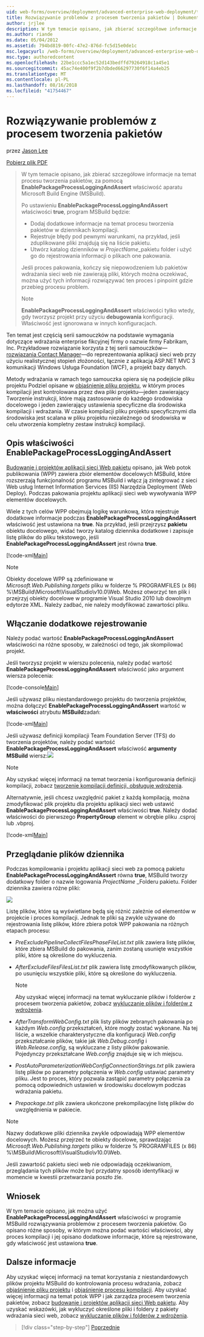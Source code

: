 ```yaml
---
uid: web-forms/overview/deployment/advanced-enterprise-web-deployment/troubleshooting-the-packaging-process
title: Rozwiązywanie problemów z procesem tworzenia pakietów | Dokumentacja firmy Microsoft
author: jrjlee
description: W tym temacie opisano, jak zbierać szczegółowe informacje na temat procesu tworzenia pakietów za pomocą właściwości EnablePackageProcessLoggingAndAssert w M...
ms.author: riande
ms.date: 05/04/2012
ms.assetid: 794bd819-00fc-47e2-876d-fc5d15e0de1c
msc.legacyurl: /web-forms/overview/deployment/advanced-enterprise-web-deployment/troubleshooting-the-packaging-process
msc.type: authoredcontent
ms.openlocfilehash: 22be1ccc5a1ec52d143bedffd79264918c1a45e1
ms.sourcegitcommit: 45ac74e400f9f2b7dbded66297730f6f14a4eb25
ms.translationtype: MT
ms.contentlocale: pl-PL
ms.lasthandoff: 08/16/2018
ms.locfileid: "41754467"
---
```

<a name="troubleshooting-the-packaging-process"></a>Rozwiązywanie problemów z procesem tworzenia pakietów
====================
przez [Jason Lee](https://github.com/jrjlee)

[Pobierz plik PDF](https://msdnshared.blob.core.windows.net/media/MSDNBlogsFS/prod.evol.blogs.msdn.com/CommunityServer.Blogs.Components.WeblogFiles/00/00/00/63/56/8130.DeployingWebAppsInEnterpriseScenarios.pdf)

> W tym temacie opisano, jak zbierać szczegółowe informacje na temat procesu tworzenia pakietów, za pomocą **EnablePackageProcessLoggingAndAssert** właściwość aparatu Microsoft Build Engine (MSBuild).
> 
> Po ustawieniu **EnablePackageProcessLoggingAndAssert** właściwości **true**, program MSBuild będzie:
> 
> - Dodaj dodatkowe informacje na temat procesu tworzenia pakietów w dziennikach kompilacji.
> - Rejestruje błędy pod pewnymi warunkami, na przykład, jeśli zduplikowane pliki znajdują się na liście pakietu.
> - Utwórz katalog dzienników w *ProjectName*\_pakietu folder i użyć go do rejestrowania informacji o plikach one pakowania.
> 
> Jeśli proces pakowania, kończy się niepowodzeniem lub pakietów wdrażania sieci web nie zawierają pliki, których można oczekiwać, można użyć tych informacji rozwiązywać ten proces i pinpoint gdzie przebieg procesu problem.
> 
> > [!NOTE]
> > **EnablePackageProcessLoggingAndAssert** właściwości tylko wtedy, gdy tworzysz projekt przy użyciu **debugowania** konfiguracji. Właściwość jest ignorowana w innych konfiguracjach.


Ten temat jest częścią serii samouczków na podstawie wymagania dotyczące wdrażania enterprise fikcyjnej firmy o nazwie firmy Fabrikam, Inc. Przykładowe rozwiązanie korzysta z tej serii samouczków&#x2014; [rozwiązania Contact Manager](../web-deployment-in-the-enterprise/the-contact-manager-solution.md)&#x2014;do reprezentowania aplikacji sieci web przy użyciu realistycznej stopień złożoności, łącznie z aplikacją ASP.NET MVC 3 komunikacji Windows Usługa Foundation (WCF), a projekt bazy danych.

Metody wdrażania w ramach tego samouczka opiera się na podejście pliku projektu Podziel opisane w [objaśnienie pliku projektu](../web-deployment-in-the-enterprise/understanding-the-project-file.md), w którym proces kompilacji jest kontrolowana przez dwa pliki projektu&#x2014;jeden zawierający Tworzenie instrukcji, które mają zastosowanie do każdego środowiska docelowego i jeden zawierający ustawienia specyficzne dla środowiska kompilacji i wdrażania. W czasie kompilacji pliku projektu specyficznymi dla środowiska jest scalana w pliku projektu niezależnego od środowiska w celu utworzenia kompletny zestaw instrukcji kompilacji.

## <a name="understanding-the-enablepackageprocessloggingandassert-property"></a>Opis właściwości EnablePackageProcessLoggingAndAssert

[Budowanie i projektów aplikacji sieci Web pakietu](../web-deployment-in-the-enterprise/building-and-packaging-web-application-projects.md) opisano, jak Web potok publikowania (WPP) zawiera zbiór elementów docelowych MSBuild, które rozszerzają funkcjonalność programu MSBuild i włącz ją zintegrować z sieci Web usług Internet Information Services (IIS) Narzędzia Deployment (Web Deploy). Podczas pakowania projektu aplikacji sieci web wywoływania WPP elementów docelowych.

Wiele z tych celów WPP obejmują logikę warunkową, która rejestruje dodatkowe informacje podczas **EnablePackageProcessLoggingAndAssert** właściwość jest ustawiona na **true**. Na przykład, jeśli przejrzysz **pakietu** obiektu docelowego, widać tworzy katalog dziennika dodatkowe i zapisuje listę plików do pliku tekstowego, jeśli **EnablePackageProcessLoggingAndAssert** jest równa **true**.


[!code-xml[Main](troubleshooting-the-packaging-process/samples/sample1.xml)]


> [!NOTE]
> Obiekty docelowe WPP są zdefiniowane w *Microsoft.Web.Publishing.targets* pliku w folderze % PROGRAMFILES (x 86) %\MSBuild\Microsoft\VisualStudio\v10.0\Web. Możesz otworzyć ten plik i przejrzyj obiekty docelowe w programie Visual Studio 2010 lub dowolnym edytorze XML. Należy zadbać, nie należy modyfikować zawartości pliku.


## <a name="enabling-the-additional-logging"></a>Włączanie dodatkowe rejestrowanie

Należy podać wartość **EnablePackageProcessLoggingAndAssert** właściwości na różne sposoby, w zależności od tego, jak skompilować projekt.

Jeśli tworzysz projekt w wierszu polecenia, należy podać wartość **EnablePackageProcessLoggingAndAssert** właściwość jako argument wiersza polecenia:


[!code-console[Main](troubleshooting-the-packaging-process/samples/sample2.cmd)]


Jeśli używasz pliku niestandardowego projektu do tworzenia projektów, można dołączyć **EnablePackageProcessLoggingAndAssert** wartość w **właściwości** atrybutu **MSBuild**zadań:


[!code-xml[Main](troubleshooting-the-packaging-process/samples/sample3.xml)]


Jeśli używasz definicji kompilacji Team Foundation Server (TFS) do tworzenia projektów, należy podać wartość **EnablePackageProcessLoggingAndAssert** właściwość **argumenty MSBuild** wiersz:![](troubleshooting-the-packaging-process/_static/image1.png)

> [!NOTE]
> Aby uzyskać więcej informacji na temat tworzenia i konfigurowania definicji kompilacji, zobacz [tworzenie kompilacji definicji, obsługuje wdrożenia](../configuring-team-foundation-server-for-web-deployment/creating-a-build-definition-that-supports-deployment.md).


Alternatywnie, jeśli chcesz uwzględnić pakiet z każdą kompilacją, można zmodyfikować plik projektu dla projektu aplikacji sieci web ustawić **EnablePackageProcessLoggingAndAssert** właściwości **true**. Należy dodać właściwości do pierwszego **PropertyGroup** element w obrębie pliku .csproj lub .vbproj.


[!code-xml[Main](troubleshooting-the-packaging-process/samples/sample4.xml)]


## <a name="reviewing-the-log-files"></a>Przeglądanie plików dziennika

Podczas kompilowania i projektu aplikacji sieci web za pomocą pakietu **EnablePackageProcessLoggingAndAssert** równa **true**, MSBuild tworzy dodatkowy folder o nazwie logowania *ProjectName* \_Folderu pakietu. Folder dziennika zawiera różne pliki:

![](troubleshooting-the-packaging-process/_static/image2.png)

Listę plików, które są wyświetlane będą się różnić zależnie od elementów w projekcie i proces kompilacji. Jednak te pliki są zwykle używane do rejestrowania listę plików, które zbiera potok WPP pakowania na różnych etapach procesu:

- *PreExcludePipelineCollectFilesPhaseFileList.txt* plik zawiera listę plików, które zbiera MSBuild do pakowania, zanim zostaną usunięte wszystkie pliki, które są określone do wykluczenia.
- *AfterExcludeFilesFilesList.txt* plik zawiera listę zmodyfikowanych plików, po usunięciu wszystkie pliki, które są określone do wykluczenia.

    > [!NOTE]
    > Aby uzyskać więcej informacji na temat wykluczanie plików i folderów z procesem tworzenia pakietów, zobacz [wykluczanie plików i folderów z wdrożenia](excluding-files-and-folders-from-deployment.md).
- *AfterTransformWebConfig.txt* plik listy plików zebranych pakowania po każdym *Web.config* przekształceń, które mogły zostać wykonane. Na tej liście, a wszelkie charakterystyczne dla konfiguracji *Web.config* przekształcanie plików, takie jak *Web.Debug.config* i *Web.Release.config*, są wykluczane z listy plików pakowanie. Pojedynczy przekształcane *Web.config* znajduje się w ich miejscu.
- *PostAutoParameterizationWebConfigConnectionStrings.txt* plik zawiera listę plików po parametry połączenia w *Web.config* ustawiać parametry pliku. Jest to proces, który pozwala zastąpić parametry połączenia za pomocą odpowiednich ustawień w środowisku docelowym podczas wdrażania pakietu.
- *Prepackage.txt* plik zawiera ukończone prekompilacyjne listę plików do uwzględnienia w pakiecie.

> [!NOTE]
> Nazwy dodatkowe pliki dziennika zwykle odpowiadają WPP elementów docelowych. Możesz przejrzeć te obiekty docelowe, sprawdzając *Microsoft.Web.Publishing.targets* pliku w folderze % PROGRAMFILES (x 86) %\MSBuild\Microsoft\VisualStudio\v10.0\Web.


Jeśli zawartość pakietu sieci web nie odpowiadają oczekiwaniom, przeglądania tych plików może być przydatny sposób identyfikacji w momencie w kwestii przetwarzania poszło źle.

## <a name="conclusion"></a>Wniosek

W tym temacie opisano, jak można użyć **EnablePackageProcessLoggingAndAssert** właściwości w programie MSBuild rozwiązywania problemów z procesem tworzenia pakietów. Go opisano różne sposoby, w którym można podać wartości właściwości, aby proces kompilacji i jej opisano dodatkowe informacje, które są rejestrowane, gdy właściwość jest ustawiona **true**.

## <a name="further-reading"></a>Dalsze informacje

Aby uzyskać więcej informacji na temat korzystania z niestandardowych plików projektu MSBuild do kontrolowania procesu wdrażania, zobacz [objaśnienie pliku projektu](../web-deployment-in-the-enterprise/understanding-the-project-file.md) i [objaśnienie procesu kompilacji](../web-deployment-in-the-enterprise/understanding-the-build-process.md). Aby uzyskać więcej informacji na temat potok WPP i jak zarządza procesem tworzenia pakietów, zobacz [budowanie i projektów aplikacji sieci Web pakietu](../web-deployment-in-the-enterprise/building-and-packaging-web-application-projects.md). Aby uzyskać wskazówki, jak wykluczyć określone pliki i foldery z pakiety wdrażania sieci web, zobacz [wykluczanie plików i folderów z wdrożenia](excluding-files-and-folders-from-deployment.md).

> [!div class="step-by-step"]
> [Poprzednie](running-windows-powershell-scripts-from-msbuild-project-files.md)
